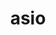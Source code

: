 ---
title: "asio"
layout: cache
categories: [package, develop-2024-03-03]
meta: {"versions": ["1.16.1", "1.28.2"], "compilers": ["cce@=15.0.1", "gcc@=11.4.0", "gcc@=9.4.0", "oneapi@=2024.0.0"], "oss": ["rhel8", "ubuntu20.04", "ubuntu22.04"], "platforms": ["linux"], "targets": ["neoverse_v1", "neoverse_v2", "ppc64le", "x86_64_v3", "zen4"], "stacks": ["e4s", "e4s-cray-rhel", "e4s-neoverse-v2", "e4s-neoverse_v1", "e4s-oneapi", "e4s-power", "e4s-rocm-external", "root"], "num_specs": 7, "num_specs_by_stack": {"e4s-cray-rhel": 1, "root": 7, "e4s-power": 1, "e4s-neoverse_v1": 1, "e4s-neoverse-v2": 1, "e4s": 1, "e4s-rocm-external": 1, "e4s-oneapi": 1}}
spec_details: [{"hash": "co2uyi5wxjgbiz4rhcapv6xelywrbgri", "compiler": "cce@=15.0.1", "versions": ["1.28.2"], "os": "rhel8", "platform": "linux", "target": "zen4", "variants": ["~boost_coroutine", "~boost_regex", "build_system=autotools", "cxxstd=17", "~separate_compilation"], "stacks": ["e4s-cray-rhel", "root"], "size": "-", "tarball": "https://binaries.spack.io/releases/develop-2024-03-03/build_cache/linux-rhel8-zen4/cce-15.0.1/asio-1.28.2/linux-rhel8-zen4-cce-15.0.1-asio-1.28.2-co2uyi5wxjgbiz4rhcapv6xelywrbgri.spack"}, {"hash": "7nvasqzylzz4razourdbay73hgj2tlyd", "compiler": "gcc@=9.4.0", "versions": ["1.28.2"], "os": "ubuntu20.04", "platform": "linux", "target": "ppc64le", "variants": ["~boost_coroutine", "~boost_regex", "build_system=autotools", "cxxstd=17", "~separate_compilation"], "stacks": ["e4s-power", "root"], "size": "-", "tarball": "https://binaries.spack.io/releases/develop-2024-03-03/build_cache/linux-ubuntu20.04-ppc64le/gcc-9.4.0/asio-1.28.2/linux-ubuntu20.04-ppc64le-gcc-9.4.0-asio-1.28.2-7nvasqzylzz4razourdbay73hgj2tlyd.spack"}, {"hash": "jadts6ywnaofzazg5vhxrwwu7fsrlccb", "compiler": "gcc@=11.4.0", "versions": ["1.28.2"], "os": "ubuntu22.04", "platform": "linux", "target": "neoverse_v1", "variants": ["~boost_coroutine", "~boost_regex", "build_system=autotools", "cxxstd=17", "~separate_compilation"], "stacks": ["root", "e4s-neoverse_v1"], "size": "-", "tarball": "https://binaries.spack.io/releases/develop-2024-03-03/build_cache/linux-ubuntu22.04-neoverse_v1/gcc-11.4.0/asio-1.28.2/linux-ubuntu22.04-neoverse_v1-gcc-11.4.0-asio-1.28.2-jadts6ywnaofzazg5vhxrwwu7fsrlccb.spack"}, {"hash": "yo7qaz3kbfldebajee6kyfd4anrevfjo", "compiler": "gcc@=11.4.0", "versions": ["1.28.2"], "os": "ubuntu22.04", "platform": "linux", "target": "neoverse_v2", "variants": ["~boost_coroutine", "~boost_regex", "build_system=autotools", "cxxstd=17", "~separate_compilation"], "stacks": ["e4s-neoverse-v2", "root"], "size": "-", "tarball": "https://binaries.spack.io/releases/develop-2024-03-03/build_cache/linux-ubuntu22.04-neoverse_v2/gcc-11.4.0/asio-1.28.2/linux-ubuntu22.04-neoverse_v2-gcc-11.4.0-asio-1.28.2-yo7qaz3kbfldebajee6kyfd4anrevfjo.spack"}, {"hash": "pcjxkae2d4526ddglz26shvncsd5rlyf", "compiler": "gcc@=11.4.0", "versions": ["1.28.2"], "os": "ubuntu22.04", "platform": "linux", "target": "x86_64_v3", "variants": ["~boost_coroutine", "~boost_regex", "build_system=autotools", "cxxstd=17", "~separate_compilation"], "stacks": ["e4s", "root"], "size": "-", "tarball": "https://binaries.spack.io/releases/develop-2024-03-03/build_cache/linux-ubuntu22.04-x86_64_v3/gcc-11.4.0/asio-1.28.2/linux-ubuntu22.04-x86_64_v3-gcc-11.4.0-asio-1.28.2-pcjxkae2d4526ddglz26shvncsd5rlyf.spack"}, {"hash": "ac2a7anzsy7hmhorxsv4dndnylwb5vgn", "compiler": "gcc@=11.4.0", "versions": ["1.16.1"], "os": "ubuntu22.04", "platform": "linux", "target": "x86_64_v3", "variants": ["~boost_coroutine", "~boost_regex", "build_system=autotools", "cxxstd=17", "~separate_compilation"], "stacks": ["root", "e4s-rocm-external"], "size": "-", "tarball": "https://binaries.spack.io/releases/develop-2024-03-03/build_cache/linux-ubuntu22.04-x86_64_v3/gcc-11.4.0/asio-1.16.1/linux-ubuntu22.04-x86_64_v3-gcc-11.4.0-asio-1.16.1-ac2a7anzsy7hmhorxsv4dndnylwb5vgn.spack"}, {"hash": "hzq7zcte5o3bhoja3dd6fmrhdkgq6eao", "compiler": "oneapi@=2024.0.0", "versions": ["1.28.2"], "os": "ubuntu22.04", "platform": "linux", "target": "x86_64_v3", "variants": ["~boost_coroutine", "~boost_regex", "build_system=autotools", "cxxstd=17", "~separate_compilation"], "stacks": ["e4s-oneapi", "root"], "size": "-", "tarball": "https://binaries.spack.io/releases/develop-2024-03-03/build_cache/linux-ubuntu22.04-x86_64_v3/oneapi-2024.0.0/asio-1.28.2/linux-ubuntu22.04-x86_64_v3-oneapi-2024.0.0-asio-1.28.2-hzq7zcte5o3bhoja3dd6fmrhdkgq6eao.spack"}]
---